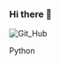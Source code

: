 ### Hi there 👋
![Git_Hub](https://github.com/OneForAlldotPY/OneForAlldotPy/assets/138803282/7fd42622-f8b6-4176-a819-0bc173b0bd58)


<i class="fa-brands fa-python"></i> Python
<!--
**OneForAlldotPY/OneForAlldotPy** is a ✨ _special_ ✨ repository because its `README.md` (this file) appears on your GitHub profile.

Here are some ideas to get you started:

- 🔭 I’m currently working on ...
- 🌱 I’m currently learning ...
- 👯 I’m looking to collaborate on ...
- 🤔 I’m looking for help with ...
- 💬 Ask me about ...
- 📫 How to reach me: ...
- 😄 Pronouns: ...
- ⚡ Fun fact: ...
-->
